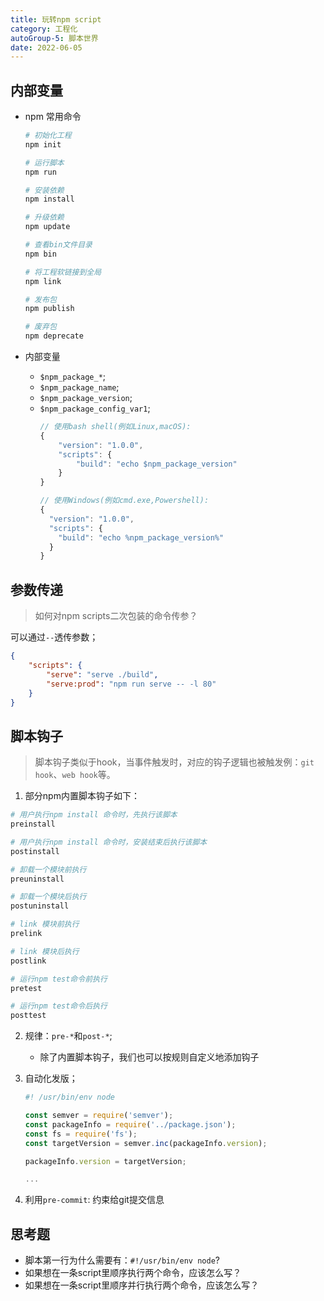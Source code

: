 ```yaml
---
title: 玩转npm script
category: 工程化
autoGroup-5: 脚本世界
date: 2022-06-05
---
```


## 内部变量

- npm 常用命令

    ```bash
    # 初始化工程
    npm init 
    
    # 运行脚本
    npm run
    
    # 安装依赖
    npm install
    
    # 升级依赖
    npm update
    
    # 查看bin文件目录
    npm bin
    
    # 将工程软链接到全局
    npm link
    
    # 发布包
    npm publish
    
    # 废弃包
    npm deprecate
    ```
- 内部变量
  - `$npm_package_*`;
  - `$npm_package_name`;
  - `$npm_package_version`;
  - `$npm_package_config_var1`;
    ```javascript
    // 使用bash shell(例如Linux,macOS):
    {
        "version": "1.0.0",
        "scripts": {
        	"build": "echo $npm_package_version"
        }
    }
    
    // 使用Windows(例如cmd.exe,Powershell):
    {
      "version": "1.0.0",
      "scripts": {
        "build": "echo %npm_package_version%"
      }
    }
    ```

## 参数传递

> 如何对npm scripts二次包装的命令传参？

可以通过`--`透传参数；

```json
{
    "scripts": {
        "serve": "serve ./build",
        "serve:prod": "npm run serve -- -l 80"
    }
}
```

## 脚本钩子

> 脚本钩子类似于hook，当事件触发时，对应的钩子逻辑也被触发例：`git hook`、`web hook`等。

1. 部分npm内置脚本钩子如下：

```bash
# 用户执行npm install 命令时，先执行该脚本
preinstall 

# 用户执行npm install 命令时，安装结束后执行该脚本
postinstall

# 卸载一个模块前执行
preuninstall

# 卸载一个模块后执行
postuninstall

# link 模块前执行
prelink

# link 模块后执行
postlink

# 运行npm test命令前执行
pretest

# 运行npm test命令后执行
posttest
```

2. 规律：`pre-*`和`post-*`;

   - 除了内置脚本钩子，我们也可以按规则自定义地添加钩子

3. 自动化发版；

   ```javascript
   #! /usr/bin/env node
   
   const semver = require('semver');
   const packageInfo = require('../package.json');
   const fs = require('fs');
   const targetVersion = semver.inc(packageInfo.version);
   
   packageInfo.version = targetVersion;
   
   ...
   ```

4. 利用`pre-commit`: 约束给git提交信息

## 思考题

- 脚本第一行为什么需要有：`#!/usr/bin/env node`?
- 如果想在一条script里顺序执行两个命令，应该怎么写？
- 如果想在一条script里顺序并行执行两个命令，应该怎么写？
